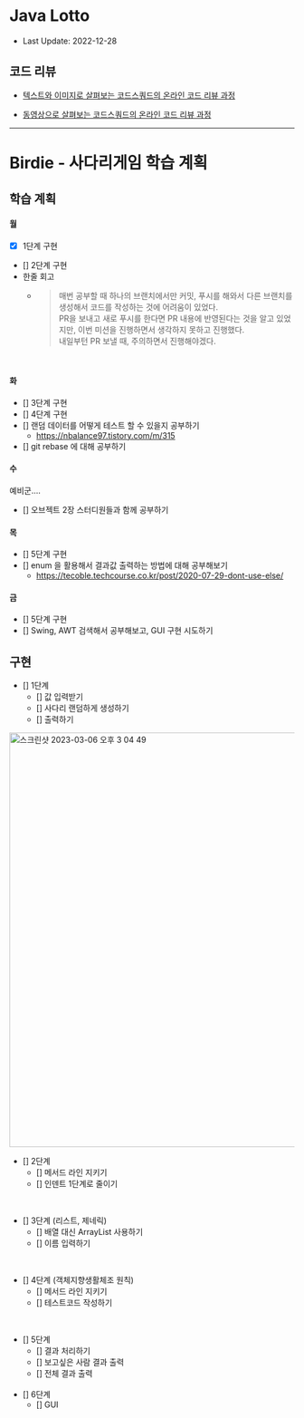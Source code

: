# Java Lotto

- Last Update: 2022-12-28

## 코드 리뷰

* [텍스트와 이미지로 살펴보는 코드스쿼드의 온라인 코드 리뷰 과정](https://github.com/code-squad/codesquad-docs/blob/master/codereview/README.md)

* [동영상으로 살펴보는 코드스쿼드의 온라인 코드 리뷰 과정](https://youtube.com/watch?v=lFinZfu3QO0&si=EnSIkaIECMiOmarE)
---  
# Birdie - 사다리게임 학습 계획


## 학습 계획
#### 월
- [x] 1단계 구현
- [] 2단계 구현  
- 한줄 회고 
  - > 매번 공부할 때 하나의 브랜치에서만 커밋, 푸시를 해와서 다른 브랜치를 생성해서 코드를 작성하는 것에 어려움이 있었다.   
    > PR을 보내고 새로 푸시를 한다면 PR 내용에 반영된다는 것을 알고 있었지만, 이번 미션을 진행하면서 생각하지 못하고 진행했다.    
    > 내일부턴 PR 보낼 때, 주의하면서 진행해야겠다.     
  
    <br>
#### 화
- [] 3단계 구현
- [] 4단계 구현
- [] 랜덤 데이터를 어떻게 테스트 할 수 있을지 공부하기 
  - https://nbalance97.tistory.com/m/315
- [] git rebase 에 대해 공부하기 

#### 수
예비군....  

- [] 오브젝트 2장 스터디원들과 함께 공부하기   

#### 목
- [] 5단계 구현
- [] enum 을 활용해서 결과값 출력하는 방법에 대해 공부해보기
  - https://tecoble.techcourse.co.kr/post/2020-07-29-dont-use-else/  
  


#### 금
- [] 5단계 구현
- [] Swing, AWT 검색해서 공부해보고, GUI 구현 시도하기

## 구현


- [] 1단계
    - [] 값 입력받기
    - [] 사다리 랜덤하게 생성하기
    - [] 출력하기

<img width="732" alt="스크린샷 2023-03-06 오후 3 04 49" src="https://user-images.githubusercontent.com/115435784/223031396-8fd5b8a6-b5e7-4a99-b5e7-3ab4d65eaf39.png">



<br>  

- [] 2단계
    - [] 메서드 라인 지키기
    - [] 인덴트 1단계로 줄이기

<br>    

- [] 3단계 (리스트, 제네릭)
    - [] 배열 대신 ArrayList 사용하기
    - [] 이름 입력하기

<br>    

- [] 4단계 (객체지향생활체조 원칙)
    - [] 메서드 라인 지키기
    - [] 테스트코드 작성하기

<br>    

- [] 5단계
    - [] 결과 처리하기
    - [] 보고싶은 사람 결과 출력
    - [] 전체 결과 출력   
      <br>
- [] 6단계
    - [] GUI